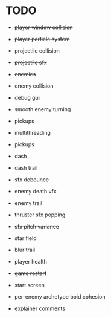 # TODO

- ~~player window collision~~
- ~~player particle system~~
- ~~projectile collision~~
- ~~projectile sfx~~
- ~~enemies~~
- ~~enemy collision~~
- debug gui
- smooth enemy turning
- pickups
- multithreading
- pickups
- dash
- dash trail
- ~~sfx debounce~~
- enemy death vfx
- enemy trail
- thruster sfx popping
- ~~sfx pitch variance~~
- star field
- blur trail
- player health
- ~~game restart~~
- start screen

- per-enemy archetype boid cohesion

- explainer comments